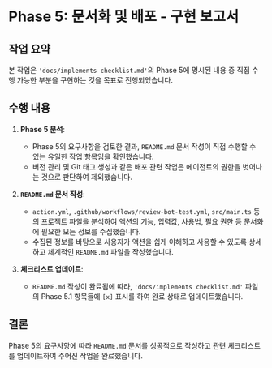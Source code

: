 # Phase 5: 문서화 및 배포 - 구현 보고서

## 작업 요약

본 작업은 `'docs/implements checklist.md'`의 Phase 5에 명시된 내용 중 직접 수행 가능한 부분을 구현하는 것을 목표로 진행되었습니다.

## 수행 내용

1.  **Phase 5 분석**:
    *   Phase 5의 요구사항을 검토한 결과, `README.md` 문서 작성이 직접 수행할 수 있는 유일한 작업 항목임을 확인했습니다.
    *   버전 관리 및 Git 태그 생성과 같은 배포 관련 작업은 에이전트의 권한을 벗어나는 것으로 판단하여 제외했습니다.

2.  **`README.md` 문서 작성**:
    *   `action.yml`, `.github/workflows/review-bot-test.yml`, `src/main.ts` 등의 프로젝트 파일을 분석하여 액션의 기능, 입력값, 사용법, 필요 권한 등 문서화에 필요한 모든 정보를 수집했습니다.
    *   수집된 정보를 바탕으로 사용자가 액션을 쉽게 이해하고 사용할 수 있도록 상세하고 체계적인 `README.md` 파일을 작성했습니다.

3.  **체크리스트 업데이트**:
    *   `README.md` 작성이 완료됨에 따라, `'docs/implements checklist.md'` 파일의 Phase 5.1 항목들에 `[x]` 표시를 하여 완료 상태로 업데이트했습니다.

## 결론

Phase 5의 요구사항에 따라 `README.md` 문서를 성공적으로 작성하고 관련 체크리스트를 업데이트하여 주어진 작업을 완료했습니다.

